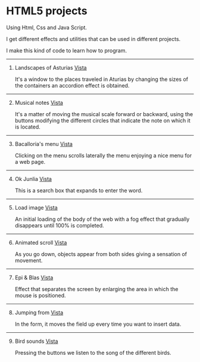 # HTML5 projects

Using Html, Css and Java Script.

I get different effects and utilities that can be used in different projects.

I make this kind of code to learn how to program.

---

1. Landscapes of Asturias [Vista](https://sudja89.github.io/1-paisajesAsturias/index.html)

   It's a window to the places traveled in Aturias by changing the sizes of the containers an accordion effect is obtained.

---

2. Musical notes [Vista](https://sudja89.github.io/2-notasMusicales/index.html)

   It's a matter of moving the musical scale forward or backward, using the buttons modifying the different circles that indicate the note on which it is located.

---

3. Bacalloria's menu [Vista](https://sudja89.github.io/3-menuBacalloria/index.html)

   Clicking on the menu scrolls laterally the menu enjoying a nice menu for a web page.

---

4. Ok Junlia [Vista](https://sudja89.github.io/4-okJunlia/index.html)

   This is a search box that expands to enter the word.

---

5. Load image [Vista](https://sudja89.github.io/5-cargarImagen/index.html)

   An initial loading of the body of the web with a fog effect that gradually disappears until 100% is completed.

---

6. Animated scroll [Vista](https://sudja89.github.io/6-scrollAnimado/index.html)

   As you go down, objects appear from both sides giving a sensation of movement.

---

7. Epi & Blas [Vista](https://sudja89.github.io/7-epiBlas/index.html)

   Effect that separates the screen by enlarging the area in which the mouse is positioned.

---

8. Jumping from [Vista](https://sudja89.github.io/8-registroSaltarin/index.html)

   In the form, it moves the field up every time you want to insert data.

---

9. Bird sounds [Vista](https://sudja89.github.io/9-sonidoAve/index.html)

   Pressing the buttons we listen to the song of the different birds.
